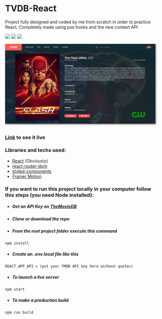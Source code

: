 # TVDB-React
Project fully designed and coded by me from scratch in order to practice React.
Completely made using just hooks and the new context API

![](https://img.shields.io/netlify/22f25a41-3dfa-4716-88ee-171a3345e7ec?label=Netlify&logo=netlify&style=flat-square)
![](https://img.shields.io/github/repo-size/BraisC/tvdb-react?logo=github&style=flat-square)
![](https://img.shields.io/website?down_message=Down&label=Status&style=flat-square&up_message=Online&url=https%3A%2F%2Freact-tv.braiscao.dev)

![Screenshot](https://raw.githubusercontent.com/BraisC/tvdb-react/master/thumbnail.png)

### [Link](https://react-tv.braiscao.dev/) to see it live

### Libraries and techs used:
 * [React](https://reactjs.org/) (Obviously)
 * [react-router-dom](https://reactrouter.com/web/guides/quick-start)
 * [styled-components](https://styled-components.com/)
 * [Framer Motion](https://www.framer.com/motion/)

### If you want to run this project locally in your computer follow this steps (you need Node installed):

* ##### Get an API Key on [TheMovieDB](https://www.themoviedb.org/documentation/api)

* ##### Clone or download the repo

* ##### From the root project folder execute this command
```shell
npm install
```

* ##### Create an .env.local file like this
```shell
REACT_APP_API = (put your TMDB API key here without quotes)
```

* ##### To launch a live server
```shell
npm start
```

* ##### To make a production build
```shell
npm run build
```
